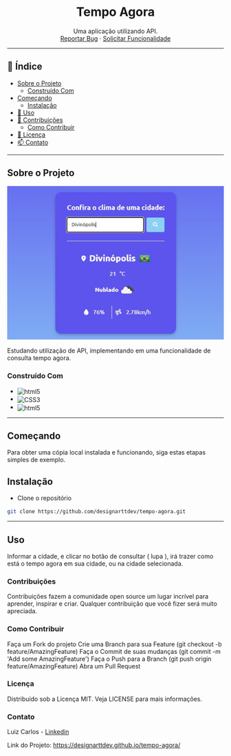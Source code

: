 <h1 align="center">Tempo Agora</h1>

<p align="center">
  Uma aplicação utilizando API.
  <br />
  <a href="https://github.com/designarttdev/tempo-agora/issues">Reportar Bug</a>
  ·
  <a href="https://github.com/designarttdev/tempo-agora/issues">Solicitar Funcionalidade</a>
</p>

---

## 📖 Índice

- [Sobre o Projeto](#sobre-o-projeto)
  - [Construído Com](#construído-com)
- [Começando](#começando)
  - [Instalação](#instalação)
- [🚀 Uso](#uso)
- [🤝 Contribuições](#contribuições)
  - [Como Contribuir](#como-contribuir)
- [📝 Licença](#licença)
- [📫 Contato](#contato)

---

## Sobre o Projeto

![Print do projeto](https://github.com/designarttdev/tempo-agora/blob/main/Print.jpg)

Estudando utilização de API, implementando em uma funcionalidade de consulta tempo agora.

### Construído Com

- <img align="center" alt="html5" src="https://img.shields.io/badge/HTML5-E34F26?style=for-the-badge&logo=html5&logoColor=white" />
- <img align="center" alt="CSS3" src="https://img.shields.io/badge/CSS3-1572B6?style=for-the-badge&logo=css3&logoColor=white" />
- <img align="center" alt="html5" src="https://img.shields.io/badge/JavaScript-323330?style=for-the-badge&logo=javascript&logoColor=F7DF1E" />

---

## Começando

Para obter uma cópia local instalada e funcionando, siga estas etapas simples de exemplo.

## Instalação

- Clone o repositório

```sh
git clone https://github.com/designarttdev/tempo-agora.git
```
---

## Uso

Informar a cidade, e clicar no botão de consultar ( lupa ), irá trazer como está o tempo agora em sua cidade, ou na cidade selecionada.

### Contribuições
Contribuições fazem a comunidade open source um lugar incrível para aprender, inspirar e criar. Qualquer contribuição que você fizer será muito apreciada.

### Como Contribuir
Faça um Fork do projeto
Crie uma Branch para sua Feature (git checkout -b feature/AmazingFeature)
Faça o Commit de suas mudanças (git commit -m 'Add some AmazingFeature')
Faça o Push para a Branch (git push origin feature/AmazingFeature)
Abra um Pull Request

### Licença
Distribuído sob a Licença MIT. Veja LICENSE para mais informações.

### Contato
Luiz Carlos - [Linkedin](https://www.linkedin.com/in/luizcarlosli/)

Link do Projeto: https://designarttdev.github.io/tempo-agora/

